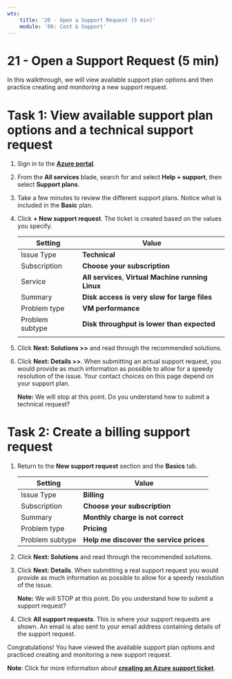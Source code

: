 ```yaml
---
wts:
    title: '20 - Open a Support Request (5 min)'
    module: '06: Cost & Support'
---
```

# 21 - Open a Support Request (5 min)

In this walkthrough, we will view available support plan options and then practice creating and monitoring a new support request.

# Task 1: View available support plan options and a technical support request

1. Sign in to the [**Azure portal**](https://portal.azure.com).

2. From the **All services** blade, search for and select **Help + support**, then select **Support plans**.

3. Take a few minutes to review the different support plans. Notice what is included in the **Basic** plan. 

4. Click **+ New support request**. The ticket is created based on the values you specify. 

    | Setting | Value|
    |----|--------|
    | Issue Type| **Technical** |
    | Subscription | **Choose your subscription** |
    | Service | **All services**, **Virtual Machine running Linux** |
    | Summary | **Disk access is very slow for large files** |
    | Problem type | **VM performance** |
    | Problem subtype | **Disk throughput is lower than expected** |    
    | | |

5. Click **Next: Solutions >>** and read through the recommended solutions.

6. Click **Next: Details >>**. When submitting an actual support request, you would provide as much information as possible to allow for a speedy resolution of the issue. Your contact choices on this page depend on your support plan. 

    **Note:** We will stop at this point. Do you understand how to submit a technical request?

# Task 2: Create a billing support request

1. Return to the **New support request** section and the **Basics** tab. 

    | Setting | Value|
    |----|--------|
    | Issue Type| **Billing** |
    | Subscription | **Choose your subscription** |
    | Summary | **Monthly charge is not correct** |
    | Problem type | **Pricing** |
    | Problem subtype | **Help me discover the service prices** |    

2. Click **Next: Solutions** and read through the recommended solutions.

3. Click **Next: Details**.  When submitting a real support request you would provide as much information as possible to allow for a speedy resolution of the issue. 

    **Note:** We will STOP at this point. Do you understand how to submit a support request?

4. Click **All support requests**. This is where your support requests are shown. An email is also sent to your email address containing details of the support request.

Congratulations! You have viewed the available support plan options and practiced creating and monitoring a new support request.

**Note**: Click for more information about [**creating an Azure support ticket**](https://azure.microsoft.com/en-us/support/create-ticket).
